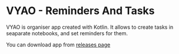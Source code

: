 # VYAO - Reminders And Tasks

VYAO is organiser app created with Kotlin.
It allows to create tasks in seaparate notebooks, and set reminders for them.

You can download app from [releases page](https://github.com/VladPetryshyn/VYAO/releases)
